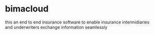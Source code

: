# bimacloud
this an end to end insurance software to enable insurance intermidiaries and underwriters exchange information seamlessly  

